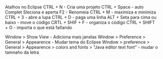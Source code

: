Atalhos  no Eclipse
CTRL + N - Cria uma projeto
CTRL + Space -  auto Complet
Sleciona e aperta F2 - Renomeia 
CTRL + M -  maximiza e minimiza
CTRL + 3 - abre a lupa
CTRL + D - paga uma linha
ALT + Seta para cima ou baixo - move o código
CRTL + SHIF + F - organiza o código
CTRL + SHIFT + O - importa o que está faltando

Window > Show View - Adiciona mais janelas
Window >  Preference > General > Appearence - Mudar tema do Eclipse
Window > preference > General > Appearence > colors and fonts > "Java editor text font" - mudar o tamnaho da letra